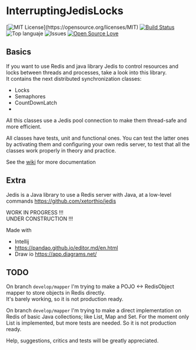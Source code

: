# InterruptingJedisLocks

[![MIT License](https://img.shields.io/apm/l/atomic-design-ui.svg?)](https://opensource.org/licenses/MIT)
[![Build Status](https://app.travis-ci.com/oscar-besga-panel/InterruptingJedisLocks.svg?branch=master)](https://app.travis-ci.com/github/oscar-besga-panel/InterruptingJedisLocks)
![Top languaje](https://img.shields.io/github/languages/top/oscar-besga-panel/InterruptingJedisLocks)
![Issues](https://img.shields.io/github/issues/oscar-besga-panel/InterruptingJedisLocks)
[![Open Source Love](https://badges.frapsoft.com/os/v3/open-source.svg?v=103)](https://github.com/ellerbrock/open-source-badges/)


## Basics

If you want to use Redis and java library Jedis to control resources and locks between threads and processes, take a look into this library.  
It contains the next distributed synchronization classes:
- Locks
- Semaphores
- CountDownLatch
- 
All this classes use a Jedis pool connection to make them thread-safe and more efficient.

All classes have tests, unit and functional ones. You can test the latter ones by activating them and configuring your own redis server, to test that all the classes work properly in theory and practice.

See the [wiki](https://github.com/oscar-besga-panel/InterruptingJedisLocks/wiki) for more documentation

## Extra

Jedis is a Java library to use a Redis server with Java, at a low-level commands
https://github.com/xetorthio/jedis


WORK IN PROGRESS !!!  
UNDER CONSTRUCTION !!!


Made with
- Intellij
- https://pandao.github.io/editor.md/en.html 
- Draw io https://app.diagrams.net/


## TODO

On branch ``develop/mapper`` I'm trying to make a POJO <-> RedisObject mapper to store objects in Redis directly.  
It's barely working, so it is not production ready.
  
  
On branch ``develop/mapper`` I'm trying to make a direct implementation on Redis of basic Java collections; like List, Map and Set.
For the moment only List is implemented, but more tests are needed. So it is not production ready. 


Help, suggestions, critics and tests will be greatly appreciated.

 
 
